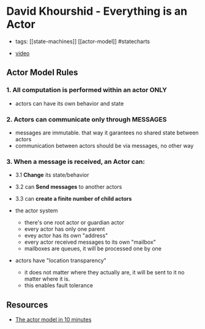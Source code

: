 # David Khourshid - Everything is an Actor

- tags: [[state-machines]] [[actor-model]] #statecharts

- [video](https://www.youtube.com/watch?v=NTfPtYJORck)

## Actor Model Rules

### 1. All computation is performed within an actor ONLY

- actors can have its own behavior and state

### 2. Actors can communicate only through MESSAGES

- messages are immutable. that way it garantees no shared state between actors
- communication between actors should be via messages, no other way

### 3. When a message is received, an Actor can:

- 3.1 **Change** its state/behavior
- 3.2 can **Send messages** to another actors
- 3.3 can **create a finite number of child actors**

- the actor system
  - there's one root actor or guardian actor
  - every actor has only one parent
  - evey actor has its own "address"
  - every actor received messages to its own "mailbox"
  - mailboxes are queues, it will be processed one by one
- actors have "location transparency"
  - it does not matter where they actually are, it will be sent to it no matter where it is.
  - this enables fault tolerance

## Resources

- [The actor model in 10 minutes](https://www.brianstorti.com/the-actor-model/)


